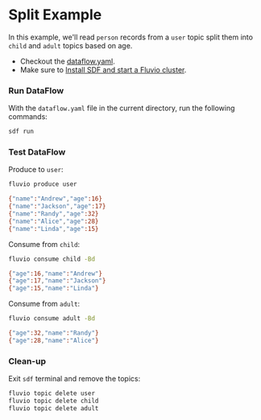 # Split Example

In this example, we'll read `person` records from a `user` topic split them into `child` and `adult` topics based on age.

* Checkout the [dataflow.yaml](./dataflow.yaml).
* Make sure to [Install SDF and start a Fluvio cluster].

### Run DataFlow

With the `dataflow.yaml` file in the current directory, run the following commands:

```bash
sdf run
```

### Test DataFlow

Produce to `user`:

```bash
fluvio produce user
```

```bash
{"name":"Andrew","age":16}
{"name":"Jackson","age":17}
{"name":"Randy","age":32}
{"name":"Alice","age":28}
{"name":"Linda","age":15}
```

Consume from `child`:

```bash
fluvio consume child -Bd
```

```bash
{"age":16,"name":"Andrew"}
{"age":17,"name":"Jackson"}
{"age":15,"name":"Linda"}
```

Consume from `adult`:

```bash
fluvio consume adult -Bd
```

```bash
{"age":32,"name":"Randy"}
{"age":28,"name":"Alice"}
```

### Clean-up

Exit `sdf` terminal and remove the topics:

```bash
fluvio topic delete user
fluvio topic delete child
fluvio topic delete adult
```

[Install SDF and start a Fluvio cluster]: /README.MD#prerequisites
